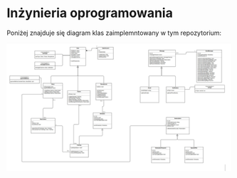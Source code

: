 # Inżynieria oprogramowania

Poniżej znajduje się diagram klas zaimplemntowany w tym repozytorium:

![Diagram klas](./diagram.jpg)
